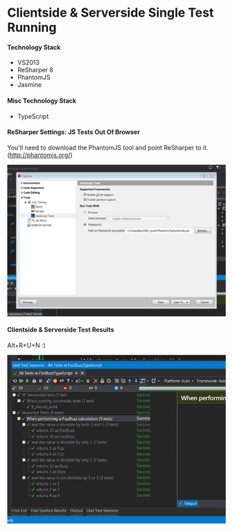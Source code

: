# Clientside & Serverside Single Test Running

#### Technology Stack

- VS2013
- ReSharper 8
- PhantomJS
- Jasmine

#### Misc Technology Stack

- TypeScript

#### ReSharper Settings: JS Tests Out Of Browser

You'll need to download the PhantomJS tool and point ReSharper to it. (http://phantomjs.org/)

<img src="https://github.com/joeyshipley/ClientsideAndServersideTestsRunningTogether/blob/master/Screenshots/ReSharperPhantomJSRunner.png?raw=true" />

#### Clientside & Serverside Test Results

Alt+R+U+N :)

<img src="https://github.com/joeyshipley/ClientsideAndServersideTestsRunningTogether/blob/master/Screenshots/ClientAndServersideTestRunner.png?raw=true" />
